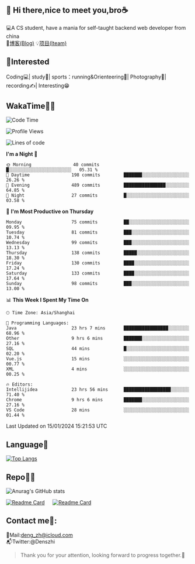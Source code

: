 👋 Hi there,nice to meet you,bro☕
---
💻A CS student, have a mania for self-taught backend web developer from china   
📌[博客(Blog)](https://github.com/HealUP/MyBlog)
💡[项目(Iteam)](https://healup.github.io/)

 <!-- waka-box start -->
 <!-- waka-box end -->
 
🧲**Interested**
--
Coding💻| study📖| sports：running&Orienteering🏃‍| Photography📸| recording✍️| Interesting😁

WakaTime👨‍💻
---
<!--START_SECTION:waka-->
![Code Time](http://img.shields.io/badge/Code%20Time-569%20hrs%2011%20mins-blue)

![Profile Views](http://img.shields.io/badge/Profile%20Views-5-blue)

![Lines of code](https://img.shields.io/badge/From%20Hello%20World%20I%27ve%20Written-205.0%20thousand%20lines%20of%20code-blue)

**I'm a Night 🦉** 

```text
🌞 Morning                40 commits          █░░░░░░░░░░░░░░░░░░░░░░░░   05.31 % 
🌆 Daytime                198 commits         ███████░░░░░░░░░░░░░░░░░░   26.26 % 
🌃 Evening                489 commits         ████████████████░░░░░░░░░   64.85 % 
🌙 Night                  27 commits          █░░░░░░░░░░░░░░░░░░░░░░░░   03.58 % 
```
📅 **I'm Most Productive on Thursday** 

```text
Monday                   75 commits          ██░░░░░░░░░░░░░░░░░░░░░░░   09.95 % 
Tuesday                  81 commits          ███░░░░░░░░░░░░░░░░░░░░░░   10.74 % 
Wednesday                99 commits          ███░░░░░░░░░░░░░░░░░░░░░░   13.13 % 
Thursday                 138 commits         █████░░░░░░░░░░░░░░░░░░░░   18.30 % 
Friday                   130 commits         ████░░░░░░░░░░░░░░░░░░░░░   17.24 % 
Saturday                 133 commits         ████░░░░░░░░░░░░░░░░░░░░░   17.64 % 
Sunday                   98 commits          ███░░░░░░░░░░░░░░░░░░░░░░   13.00 % 
```


📊 **This Week I Spent My Time On** 

```text
🕑︎ Time Zone: Asia/Shanghai

💬 Programming Languages: 
Java                     23 hrs 7 mins       █████████████████░░░░░░░░   68.96 % 
Other                    9 hrs 6 mins        ███████░░░░░░░░░░░░░░░░░░   27.16 % 
SQL                      44 mins             █░░░░░░░░░░░░░░░░░░░░░░░░   02.20 % 
Vue.js                   15 mins             ░░░░░░░░░░░░░░░░░░░░░░░░░   00.77 % 
XML                      4 mins              ░░░░░░░░░░░░░░░░░░░░░░░░░   00.25 % 

🔥 Editors: 
Intellijidea             23 hrs 56 mins      ██████████████████░░░░░░░   71.40 % 
Chrome                   9 hrs 6 mins        ███████░░░░░░░░░░░░░░░░░░   27.16 % 
VS Code                  28 mins             ░░░░░░░░░░░░░░░░░░░░░░░░░   01.44 % 
```


 Last Updated on 15/01/2024 15:21:53 UTC
<!--END_SECTION:waka-->

Language🚀
---
[![Top Langs](https://github-readme-stats.vercel.app/api/top-langs/?username=HealUP&layout=compact&hide_border=true)](https://github.com/HealUP)

Repo🧑‍💻
---
![Anurag's GitHub stats](https://github-readme-stats.vercel.app/api?username=HealUP&count_private=true&show_icons=true&theme=gruvbox&hide_border=true) 

[![Readme Card](https://github-readme-stats.vercel.app/api/pin/?username=HealUP&repo=InternetEy&theme=transparent)](https://github.com/HealUP/InternetEy) &emsp;
[![Readme Card](https://github-readme-stats.vercel.app/api/pin/?username=HealUP&repo=CampusExperience&theme=transparent)](https://github.com/HealUP/CampusExperience)


Contact me📱:
---
📮Mail:deng_zh@icloud.com  
📬Twitter:@Denszhi  

> Thank you for your attention, looking forward to progress together.🎉
